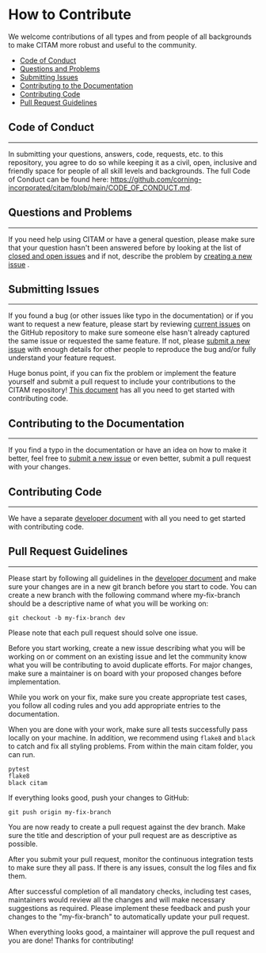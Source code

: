 # How to Contribute

We welcome contributions of all types and from people of all backgrounds to make CITAM more robust and useful to the community.

* [Code of Conduct](#code-of-conduct)
* [Questions and Problems](#questions-and-problems)
* [Submitting Issues](#submitting-issues)
* [Contributing to the Documentation](#contributing-to-the-documentation)
* [Contributing Code](#contributing-code)
* [Pull Request Guidelines](#pull-request-guidelines)

## Code of Conduct
----
In submitting your questions, answers, code, requests, etc. to this repository, you agree to do so while keeping it as a civil, open, inclusive and friendly space for people of all skill levels and backgrounds. The full Code of Conduct can be found here: https://github.com/corning-incorporated/citam/blob/main/CODE_OF_CONDUCT.md.

## Questions and Problems
---
If you need help using CITAM or have a general question, please make sure that your question hasn't been answered before by looking at the list of [closed and open issues](https://github.com/corning-incorporated/citam/issues) and if not, describe the problem by [creating a new issue](https://github.com/corning-incorporated/citam/issues/new/choose) .

## Submitting Issues
---
If you found a bug (or other issues like typo in the documentation) or if you want to request a new feature, please start by reviewing [current issues](https://github.com/corning-incorporated/citam/issues) on the GitHub repository to make sure someone else hasn't already captured the same issue or requested the same feature. If not, please [submit a new issue](https://github.com/corning-incorporated/citam/issues/new/choose) with enough details for other people to reproduce the bug and/or fully understand your feature request.

Huge bonus point, if you can fix the problem or implement the feature yourself and submit a pull request to include your contributions to the CITAM repository! [This document](developers.md) has all you need to get started with contributing code.

## Contributing to the Documentation
-----
If you find a typo in the documentation or have an idea on how to make it better, feel free to [submit a new issue](https://github.com/corning-incorporated/citam/issues/new/choose) or even better, submit a pull request with your changes.

## Contributing Code
-----
We have a separate [developer document](developers.md) with all you need to get started with contributing code.


## Pull Request Guidelines
-----
Please start by following all guidelines in the [developer document](developers.md) and make sure your changes are in a new git branch before you start to code. You can create a new branch with the following command where my-fix-branch should be a descriptive name of what you will be working on:

```
git checkout -b my-fix-branch dev
```

Please note that each pull request should solve one issue.

Before you start working, create a new issue describing what you will be working on or comment on an existing issue and let the community know what you will be contributing to avoid duplicate efforts. For major changes, make sure a maintainer is on board with your proposed changes before implementation.

While you work on your fix, make sure you create appropriate test cases, you follow all coding rules and you add appropriate entries to the documentation.

When you are done with your work, make sure all tests successfully pass locally on your machine. In addition, we recommend using `flake8` and `black` to catch and fix all styling problems. From within the main citam folder, you can run.

```
pytest
flake8
black citam
```

If everything looks good, push your changes to GitHub:

```
git push origin my-fix-branch
```

You are now ready to create a pull request against the dev branch. Make sure the title and description of your pull request are as descriptive as possible.

After you submit your pull request, monitor the continuous integration tests to make sure they all pass. If there is any issues, consult the log files and fix them.

After successful completion of all mandatory checks, including test cases, maintainers would review all the changes and will make necessary suggestions as required. Please implement these feedback and push your changes to the "my-fix-branch" to automatically update your pull request.

When everything looks good, a maintainer will approve the pull request and you are done! Thanks for contributing!
